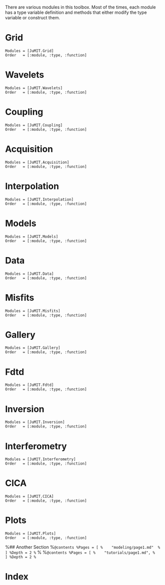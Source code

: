 There are various modules in this toolbox.
Most of the times, each module has 
a type variable definition and methods 
that either modify the type variable or construct them.

# Grid
```@autodocs
Modules = [JuMIT.Grid]
Order   = [:module, :type, :function]
```

# Wavelets
```@autodocs
Modules = [JuMIT.Wavelets]
Order   = [:module, :type, :function]
```
# Coupling 
```@autodocs
Modules = [JuMIT.Coupling]
Order   = [:module, :type, :function]
```

# Acquisition
```@autodocs
Modules = [JuMIT.Acquisition]
Order   = [:module, :type, :function]
```

# Interpolation
```@autodocs
Modules = [JuMIT.Interpolation]
Order   = [:module, :type, :function]
```

# Models
```@autodocs
Modules = [JuMIT.Models]
Order   = [:module, :type, :function]
```

# Data
```@autodocs
Modules = [JuMIT.Data]
Order   = [:module, :type, :function]
```

# Misfits
```@autodocs
Modules = [JuMIT.Misfits]
Order   = [:module, :type, :function]
```


# Gallery
```@autodocs
Modules = [JuMIT.Gallery]
Order   = [:module, :type, :function]
```


# Fdtd

```@autodocs
Modules = [JuMIT.Fdtd]
Order   = [:module, :type, :function]
```
 
# Inversion

```@autodocs
Modules = [JuMIT.Inversion]
Order   = [:module, :type, :function]
```

# Interferometry

```@autodocs
Modules = [JuMIT.Interferometry]
Order   = [:module, :type, :function]
```


# CICA 

```@autodocs
Modules = [JuMIT.CICA]
Order   = [:module, :type, :function]
```

# Plots
```@autodocs
Modules = [JuMIT.Plots]
Order   = [:module, :type, :function]
```

 
%## Another Section
%```@contents
%Pages = [
%    "modeling/page1.md" 
%    ]
%Depth = 2
%```
% 
%```@contents
%Pages = [
%    "tutorials/page1.md",
%    ]
%Depth = 2
%```

# Index
 
```@index
```

